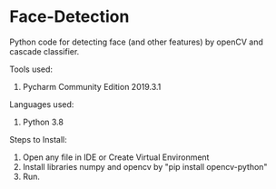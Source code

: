 # Face-Detection
Python code for detecting face (and other features) by openCV and cascade classifier.

Tools used:
1. Pycharm Community Edition 2019.3.1

Languages used:
1. Python 3.8

Steps to Install:
1. Open any file in IDE or Create Virtual Environment
2. Install libraries numpy and opencv by "pip install opencv-python"
3. Run.
